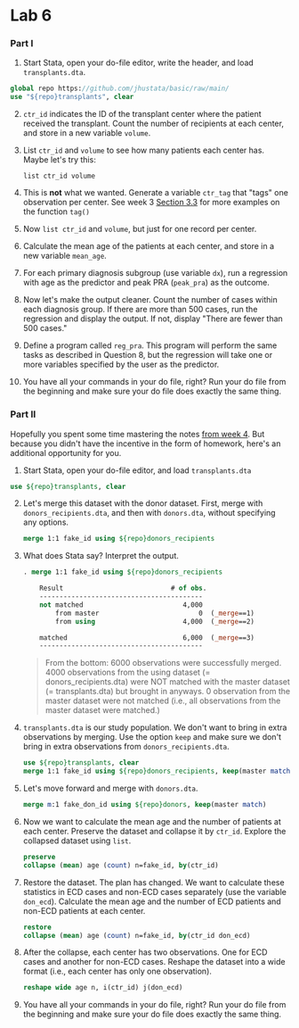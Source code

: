 ﻿# Lab 6

### Part I 


1. Start Stata, open your do-file editor, write the header, and load `transplants.dta`.

```stata
global repo https://github.com/jhustata/basic/raw/main/
use "${repo}transplants", clear 
```

2. `ctr_id` indicates the ID of the transplant center where the patient received the transplant. Count the number of recipients at each center, and store in a new variable `volume`.

3. List `ctr_id` and `volume` to see how many patients each center has. Maybe let's try this:

   `list ctr_id volume`

4. This is **not** what we wanted. Generate a variable `ctr_tag` that "tags" one observation per center. See week 3 [Section 3.3](https://jhustata.github.io/basic/chapter3.html?highlight=tag#tag) for more examples on the function `tag()`

5. Now `list ctr_id` and `volume`, but just for one record per center.

6. Calculate the mean age of the patients at each center, and store in a new variable `mean_age`.

7. For each primary diagnosis subgroup (use variable `dx`), run a regression with age as the predictor and peak PRA (`peak_pra`) as the outcome.

8. Now let's make the output cleaner. Count the number of cases within each diagnosis group. If there are more than 500 cases, run the regression and display the output. If not, display "There are fewer than 500 cases."

9. Define a program called `reg_pra`. This program will perform the same tasks as described in Question 8, but the regression will take one or more variables specified by the user as the predictor.

10. You have all your commands in your do file, right? Run your do file from the beginning and make sure your do file does exactly the same thing.

### Part II

Hopefully you spent some time mastering the notes [from week 4](https://jhustata.github.io/basic/chapter4.html#essential-skills-to-master-by-week-s-end). But because you didn't have the incentive in the form of homework, here's an additional opportunity for you.

1. Start Stata, open your do-file editor, and load `transplants.dta` 

```stata
use ${repo}transplants, clear 
```

2. Let's merge this dataset with the donor dataset. First, merge with `donors_recipients.dta`, and then with `donors.dta`, without specifying any options.

   ```stata
   merge 1:1 fake_id using ${repo}donors_recipients
   ```

3. What does Stata say? Interpret the output.

   ```stata
   . merge 1:1 fake_id using ${repo}donors_recipients
   
       Result                           # of obs.
       -----------------------------------------
       not matched                         4,000
           from master                         0  (_merge==1)
           from using                      4,000  (_merge==2)
   
       matched                             6,000  (_merge==3)
       -----------------------------------------
   ```
   > From the bottom: 6000 observations were successfully merged. 4000 observations from the using dataset (= donors_recipients.dta) were NOT matched with the master dataset (= transplants.dta) but brought in anyways. 0 observation from the master dataset were not matched (i.e., all observations from the master dataset were matched.)

4. `transplants.dta` is our study population. We don't want to bring in extra observations by merging. Use the option `keep` and make sure we don't bring in extra observations from `donors_recipients.dta`.

   ```stata
   use ${repo}transplants, clear
   merge 1:1 fake_id using ${repo}donors_recipients, keep(master match) nogen
   ```

5. Let's move forward and merge with `donors.dta`.

   ```stata
   merge m:1 fake_don_id using ${repo}donors, keep(master match)
   ```

6. Now we want to calculate the mean age and the number of patients at each center. Preserve the dataset and collapse it by `ctr_id`. Explore the collapsed dataset using `list`.

   ```stata
   preserve
   collapse (mean) age (count) n=fake_id, by(ctr_id)
   ```

7. Restore the dataset. The plan has changed. We want to calculate these statistics in ECD cases and non-ECD cases separately (use the variable `don_ecd`). Calculate the mean age and the number of ECD patients and non-ECD patients at each center.

   ```stata
   restore
   collapse (mean) age (count) n=fake_id, by(ctr_id don_ecd)
   ```

8. After the collapse, each center has two observations. One for ECD cases and another for non-ECD cases. Reshape the dataset into a wide format (i.e., each center has only one observation).

   ```stata
   reshape wide age n, i(ctr_id) j(don_ecd)
   ```

9. You have all your commands in your do file, right? Run your do file from the beginning and make sure your do file does exactly the same thing.